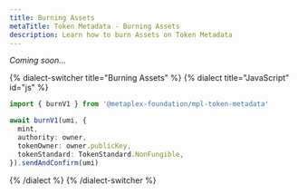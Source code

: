```yaml
---
title: Burning Assets
metaTitle: Token Metadata - Burning Assets
description: Learn how to burn Assets on Token Metadata
---
```


_Coming soon..._

{% dialect-switcher title="Burning Assets" %}
{% dialect title="JavaScript" id="js" %}

```ts
import { burnV1 } from '@metaplex-foundation/mpl-token-metadata'

await burnV1(umi, {
  mint,
  authority: owner,
  tokenOwner: owner.publicKey,
  tokenStandard: TokenStandard.NonFungible,
}).sendAndConfirm(umi)
```

{% /dialect %}
{% /dialect-switcher %}
